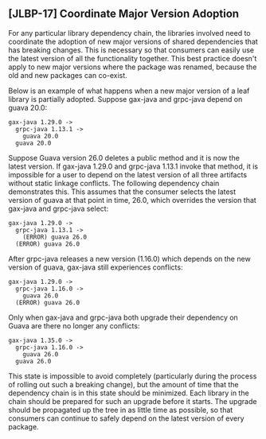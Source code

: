 [JLBP-17] Coordinate Major Version Adoption
-------------------------------------------

For any particular library dependency chain, the libraries involved need to
coordinate the adoption of new major versions of shared dependencies that has
breaking changes. This is necessary so that consumers can easily use the latest
version of all the functionality together. This best practice doesn't apply
to new major versions where the package was renamed, because the old and new
packages can co-exist.

Below is an example of what happens when a new major version of a leaf library
is partially adopted. Suppose gax-java and grpc-java depend on guava 20.0:

```
gax-java 1.29.0 ->
  grpc-java 1.13.1 ->
    guava 20.0
  guava 20.0
```

Suppose Guava version 26.0 deletes a public method and it is now the latest
version. If gax-java 1.29.0 and grpc-java 1.13.1 invoke that method, it is
impossible for a user to depend on the latest version of all three artifacts
without static linkage conflicts. The following dependency chain demonstrates
this. This assumes that the consumer selects the latest version of guava at
that point in time, 26.0, which overrides the version that gax-java and
grpc-java select:

```
gax-java 1.29.0 ->
  grpc-java 1.13.1 ->
    (ERROR) guava 26.0
  (ERROR) guava 26.0
```

After grpc-java releases a new version (1.16.0) which depends on the new version
of guava, gax-java still experiences conflicts:

```
gax-java 1.29.0 ->
  grpc-java 1.16.0 ->
    guava 26.0
  (ERROR) guava 26.0
```

Only when gax-java and grpc-java both upgrade their dependency on Guava are
there no longer any conflicts:

```
gax-java 1.35.0 ->
  grpc-java 1.16.0 ->
    guava 26.0
  guava 26.0
```

This state is impossible to avoid completely (particularly during the process of
rolling out such a breaking change), but the amount of time that the dependency
chain is in this state should be minimized. Each library in the chain should be
prepared for such an upgrade before it starts. The upgrade should be propagated
up the tree in as little time as possible, so that consumers can continue to
safely depend on the latest version of every package.

